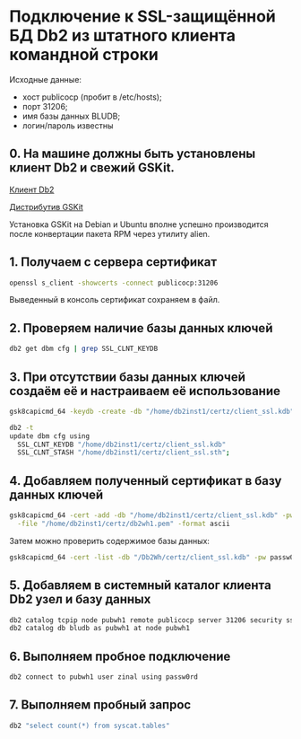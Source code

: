 # Подключение к SSL-защищённой БД Db2 из штатного клиента командной строки

Исходные данные:
- хост publicocp (пробит в /etc/hosts);
- порт 31206;
- имя базы данных BLUDB;
- логин/пароль известны

## 0. На машине должны быть установлены клиент Db2 и свежий GSKit.

[Клиент Db2](https://www.ibm.com/support/pages/recommended-fix-packs-ibm-data-server-client-packages)

[Дистрибутив GSKit](https://www.ibm.com/support/pages/node/224963)

Установка GSKit на Debian и Ubuntu вполне успешно производится после конвертации пакета RPM через утилиту alien.

## 1. Получаем с сервера сертификат

```bash
openssl s_client -showcerts -connect publicocp:31206
```

Выведенный в консоль сертификат сохраняем в файл.

## 2. Проверяем наличие базы данных ключей

```bash
db2 get dbm cfg | grep SSL_CLNT_KEYDB
```

## 3. При отсутствии базы данных ключей создаём её и настраиваем её использование

```bash
gsk8capicmd_64 -keydb -create -db "/home/db2inst1/certz/client_ssl.kdb" -pw passw0rd -stash

db2 -t
update dbm cfg using 
  SSL_CLNT_KEYDB "/home/db2inst1/certz/client_ssl.kdb"
  SSL_CLNT_STASH "/home/db2inst1/certz/client_ssl.sth";
```

## 4. Добавляем полученный сертификат в базу данных ключей

```bash
gsk8capicmd_64 -cert -add -db "/home/db2inst1/certz/client_ssl.kdb" -pw passw0rd \
  -file "/home/db2inst1/certz/db2wh1.pem" -format ascii
```

Затем можно проверить содержимое базы данных:

```bash
gsk8capicmd_64 -cert -list -db "/Db2Wh/certz/client_ssl.kdb" -pw passw0rd
```

## 5. Добавляем в системный каталог клиента Db2 узел и базу данных

```bash
db2 catalog tcpip node pubwh1 remote publicocp server 31206 security ssl
db2 catalog db bludb as pubwh1 at node pubwh1
```

## 6. Выполняем пробное подключение

```bash
db2 connect to pubwh1 user zinal using passw0rd
```

## 7. Выполняем пробный запрос

```bash
db2 "select count(*) from syscat.tables"
```
